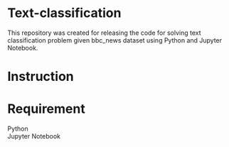 # Text-classification

This repository was created for releasing the code for solving text classification problem given bbc_news dataset using Python and Jupyter Notebook.

# Instruction



# Requirement
Python<br>
Jupyter Notebook<br>
